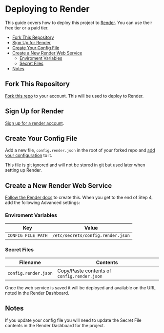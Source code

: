 # Deploying to Render
This guide covers how to deploy this project to [Render](https://render.com/). You can use their free tier or a paid tier.

- [Fork This Repository](#fork-this-repository)
- [Sign Up for Render](#sign-up-for-render)
- [Create Your Config File](#create-your-config-file)
- [Create a New Render Web Service](#create-a-new-render-web-service)
  - [Enviroment Variables](#enviroment-variables)
  - [Secret Files](#secret-files)
- [Notes](#notes)


## Fork This Repository
[Fork this repo](https://github.com/chrisscott/iSpindel-multiservice/fork) to your account. This will be used to deploy to Render.

## Sign Up for Render
[Sign up for a render account](https://dashboard.render.com/register).

## Create Your Config File
Add a new file, `config.render.json` in the root of your forked repo and [add your configuration](https://github.com/chrisscott/iSpindel-multiservice#configuration) to it.

This file is git ignored and will not be stored in git but used later when setting up Render.

## Create a New Render Web Service
[Follow the Render docs](https://render.com/docs/web-services#deploying-from-a-git-repository) to create this. When you get to the end of Step 4, add the following Advanced settings:

### Enviroment Variables 
| Key                | Value                             |
| ------------------ | --------------------------------- |
| `CONFIG_FILE_PATH` | `/etc/secrets/config.render.json` |

### Secret Files
| Filename             | Contents                                    |
| -------------------- | ------------------------------------------- |
| `config.render.json` | Copy/Paste contents of `config.render.json` |

Once the web service is saved it will be deployed and available on the URL noted in the Render Dashboard.

## Notes
If you update your config file you will need to update the Secret File contents in the Render Dashboard for the project.
